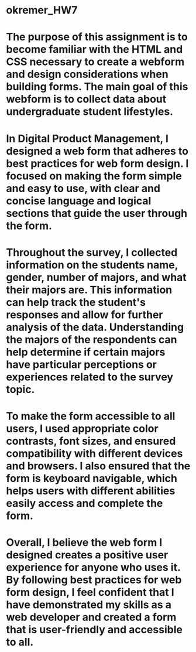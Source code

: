 # okremer_HW7

# The purpose of this assignment is to become familiar with the HTML and CSS necessary to create a webform and design considerations when building forms. The main goal of this webform is to collect data about undergraduate student lifestyles. 

# In Digital Product Management, I designed a web form that adheres to best practices for web form design. I focused on making the form simple and easy to use, with clear and concise language and logical sections that guide the user through the form.

# Throughout the survey, I collected information on the students name, gender, number of majors, and what their majors are. This information can help track the student's responses and allow for further analysis of the data. Understanding the majors of the respondents can help determine if certain majors have particular perceptions or experiences related to the survey topic.

# To make the form accessible to all users, I used appropriate color contrasts, font sizes, and ensured compatibility with different devices and browsers. I also ensured that the form is keyboard navigable, which helps users with different abilities easily access and complete the form.

# Overall, I believe the web form I designed creates a positive user experience for anyone who uses it. By following best practices for web form design, I feel confident that I have demonstrated my skills as a web developer and created a form that is user-friendly and accessible to all.